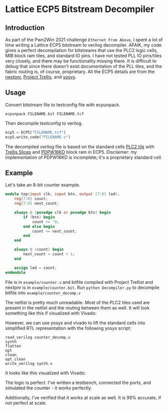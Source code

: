 # Lattice ECP5 Bitstream Decompiler

## Introduction

As part of the Pwn2Win 2021 challenge `Ethernet From Above`, I spent a lot of time writing a Lattice ECP5 bitstream to verilog decompiler. AFAIK, my code gives a perfect decompilation for bitstreams that use the PLC2 logic cells, MIB block ram tiles, and standard IO pins. I have not tested PLL IO pins/tiles very closely, and there may be functionality missing there. It is difficult to debug that since there doesn't exist documentation of the PLL tiles, and the fabric routing is, of course, proprietary. All the ECP5 details are from the [nextpnr](https://github.com/YosysHQ/nextpnr), [Project Trellis](http://yosyshq.net/prjtrellis-db/), and [yosys](https://github.com/YosysHQ/yosys).

## Usage

Convert bitstream file to textconfig file with ecpunpack.

```
ecpunpack FILENAME.bit FILENAME.tcf
```

Then decompile textconfig to verilog.

```python
ecp5 = ECP5("FILENAME.tcf")
ecp5.write_code("FILENAME.v")
```

The decompiled verilog file is based on the standard cells [PLC2 tile](cells/tile.v) with [Trellis Slices](cells/cells_sim.v) and [PDPW16KD](cells/PDPW16KD_wrapper.v) block ram in ECP5. Disclaimer: my implementation of PDPW16KD is incomplete; it's a proprietary standard cell.

## Example

Let's take an 8-bit counter example.

```verilog
module top(input clk, input btn, output [7:0] led);
    reg[7:0] count;
    reg[7:0] next_count;

    always @ (posedge clk or posedge btn) begin
        if (btn) begin
            count <= '0;
        end else begin
            count <= next_count;
        end
    end

    always @ (count) begin
        next_count = count + 1;
    end

    assign led = count;
endmodule
```

File is in `example/counter.v` and bitfile compiled with Project Trellist and nextpnr is in `example/counter.bit`. Run `python Decompiler.py` to decompile bitfile into `example/counter_decomp.v`

The netlist is pretty much unreadable. Most of the PLC2 tiles used are present in the netlist and the routing between them as well. It will look something like this if visualized with Vivado:

[](images/image1.png)

However, we can use yosys and vivado to lift the standard cells into simplified RTL representation with the following yosys script:

```
read_verilog counter_decomp.v
synth
flatten
opt
clean
opt_clean
write_verilog synth.v
```

It looks like this visualized with Vivado:

[](images/image2.png)

The logic is perfect. I've written a testbench, connected the ports, and simulated the counter - it works perfectly.

Additionally, I've verified that it works at scale as well. It is 99% accurate, if not perfect at scale.